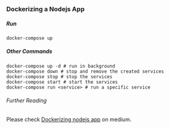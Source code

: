 ### Dockerizing a Nodejs App

##### Run
```
docker-compose up
```

##### Other Commands
```
docker-compose up -d # run in background
docker-compose down # stop and remove the created services
docker-compose stop # stop the services
docker-compose start # start the services
docker-compose run <service> # run a specific service
```

###### Further Reading
Please check [Dockerizing nodejs app]() on medium.
